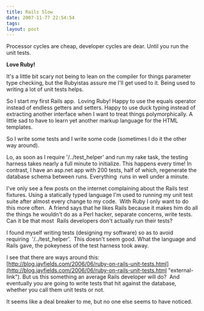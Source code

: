 ```yaml
---
title: Rails Slow
date: 2007-11-77 22:54:54
tags:
layout: post
---
```



Processor cycles are cheap, developer cycles are dear. Until you run the unit tests.

**Love Ruby!**

It's a little bit scary not being to lean on the compiler for things parameter type checking, but the Rubyistas assure me I'll get used to it. Being used to writing a lot of unit tests helps.

So I start my first Rails app.  Loving Ruby! Happy to use the equals operator instead of endless getters and setters. Happy to use duck typing instead of extracting another interface when I want to treat things polymorphically. A little sad to have to learn yet another markup language for the HTML templates.

So I write some tests and I write some code (sometimes I do it the other way around).

Lo, as soon as I require '/../test_helper' and run my rake task, the testing harness takes nearly a full minute to initialize. This happens every time! In contrast, I have an asp.net app with 200 tests, half of which, regenerate the database schema between runs. Everything  runs in well under a minute.

I've only see a few posts on the internet complaining about the Rails test fixtures. Using a statically typed language I'm used to running my unit test suite after almost every change to my code.  With Ruby I only want to do this more often.  A friend says that he likes Rails because it makes him do all the things he wouldn't do as a Perl hacker, separate concerns, write tests. Can it be that most  Rails developers don't actually run their tests?

I found myself writing tests (designing my software) so as to avoid requiring  '/../test_helper'.  This doesn't seem good. What the language and Rails gave, the pokeyness of the test harness took away.

I see that there are ways around this: [http://blog.jayfields.com/2006/06/ruby-on-rails-unit-tests.html](http://blog.jayfields.com/2006/06/ruby-on-rails-unit-tests.html "external-link"). But us this something an average Rails developer will do?  And eventually you are going to write tests that hit against the database, whether you call them unit tests or not.

It seems like a deal breaker to me, but no one else seems to have noticed.

